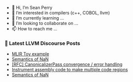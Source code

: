 - 👋 Hi, I’m Sean Perry
- 👀 I’m interested in compilers (c++, COBOL, llvm)
- 🌱 I’m currently learning ...
- 💞️ I’m looking to collaborate on ...
- 📫 How to reach me ...

<!---
s66perry/s66perry is a ✨ special ✨ repository because its `README.md` (this file) appears on your GitHub profile.
You can click the Preview link to take a look at your changes.
--->
### 📕 Latest LLVM Discourse Posts

<!-- DISCOURSE-LLVM:START -->
- [MLIR Toy example](https://discourse.llvm.org/t/mlir-toy-example/67414#post_1)
- [Semantics of NaN](https://discourse.llvm.org/t/semantics-of-nan/66729?page=3#post_45)
- [[RFC] CanonicalizerPass convergence / error handling](https://discourse.llvm.org/t/rfc-canonicalizerpass-convergence-error-handling/67333#post_15)
- [Instrument assembly code to make multiple code regions](https://discourse.llvm.org/t/instrument-assembly-code-to-make-multiple-code-regions/67401#post_3)
- [Semantics of NaN](https://discourse.llvm.org/t/semantics-of-nan/66729?page=3#post_44)
<!-- DISCOURSE-LLVM:END -->
